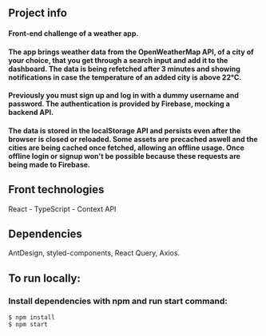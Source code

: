 ## Project info
#### Front-end challenge of a weather app.

#### The app brings weather data from the OpenWeatherMap API, of a city of your choice, that you get through a search input and add it to the dashboard. The data is being refetched after 3 minutes and showing notifications in case the temperature of an added city is above 22°C.
#### Previously you must sign up and log in with a dummy username and password. The authentication is provided by Firebase, mocking a backend API.
#### The data is stored in the localStorage API and persists even after the browser is closed or reloaded. Some assets are precached aswell and the cities are being cached once fetched, allowing an offline usage. Once offline login or signup won't be possible because these requests are being made to Firebase.

## Front technologies
React - TypeScript - Context API

## Dependencies
AntDesign, styled-components, React Query, Axios.

## To run locally:
### Install dependencies with npm and run start command:
```
$ npm install
$ npm start
```

